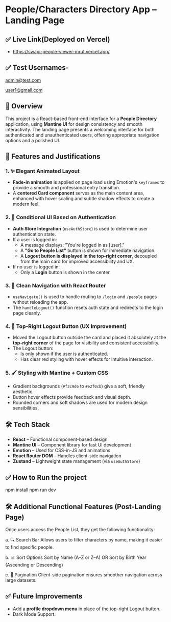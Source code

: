 # People/Characters Directory App – Landing Page

## ✅ Live Link(Deployed on Vercel)

- https://swapi-people-viewer-mrut.vercel.app/


## ✅ Test Usernames-
admin@test.com


user1@gmail.com

## 🚀 Overview

This project is a React-based front-end interface for a **People Directory** application, using **Mantine UI** for design consistency and smooth interactivity. The landing page presents a welcoming interface for both authenticated and unauthenticated users, offering appropriate navigation options and a polished UI.


## 🎨 Features and Justifications

### 1. ✨ Elegant Animated Layout

- **Fade-in animation** is applied on page load using Emotion's `keyframes` to provide a smooth and professional entry transition.
- A **centered Card component** serves as the main content area, enhanced with hover scaling and subtle shadow effects to create a modern feel.

### 2. 🧠 Conditional UI Based on Authentication

- **Auth Store Integration** (`useAuthStore`) is used to determine user authentication state.
- If a user is logged in:
  - A message displays: "You're logged in as [user]."
  - A **"Go to People List"** button is shown for immediate navigation.
  - A **Logout button is displayed in the top-right corner**, decoupled from the main card for improved accessibility and UX.
- If no user is logged in:
  - Only a **Login** button is shown in the center.

### 3. 🧭 Clean Navigation with React Router

- `useNavigate()` is used to handle routing to `/login` and `/people` pages without reloading the app.
- The `handleLogout()` function resets auth state and redirects to the login page cleanly.

### 4. 🧼 Top-Right Logout Button (UX Improvement)

- Moved the Logout button outside the card and placed it absolutely at the **top-right corner** of the page for visibility and consistent accessibility.
- The Logout button:
  - Is only shown if the user is authenticated.
  - Has clear red styling with hover effects for intuitive interaction.

### 5. 🖌️ Styling with Mantine + Custom CSS

- Gradient backgrounds (`#f3c9d6` to `#e2f0cb`) give a soft, friendly aesthetic.
- Button hover effects provide feedback and visual depth.
- Rounded corners and soft shadows are used for modern design sensibilities.


## 🛠️ Tech Stack

- **React** – Functional component-based design
- **Mantine UI** – Component library for fast UI development
- **Emotion** – Used for CSS-in-JS and animations
- **React Router DOM** – Handles client-side navigation
- **Zustand** – Lightweight state management (via `useAuthStore`)


## ✅ How to Run the project

npm install
npm run dev


## 🛠️ Additional Functional Features (Post-Landing Page)

Once users access the People List, they get the following functionality:

a. 🔍 Search Bar
Allows users to filter characters by name, making it easier to find specific people.

b. 📊 Sort Options
Sort by Name (A–Z or Z–A) OR Sort by Birth Year (Ascending or Descending)

c. 📄 Pagination
Client-side pagination ensures smoother navigation across large datasets.


## ✅ Future Improvements

- Add a **profile dropdown menu** in place of the top-right Logout button.
- Dark Mode Support.